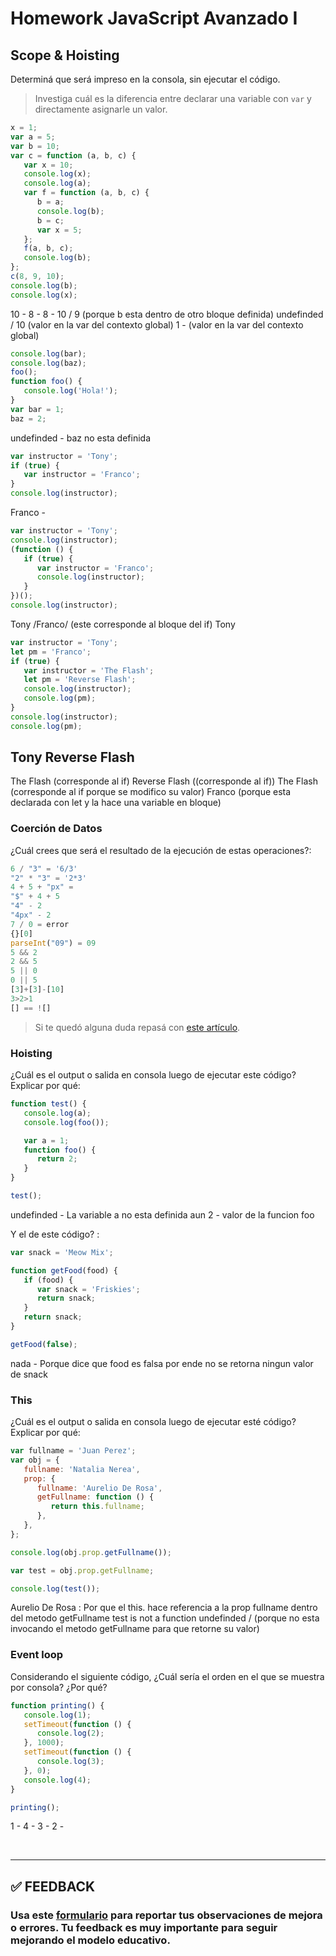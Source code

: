 # Homework JavaScript Avanzado I

## Scope & Hoisting

Determiná que será impreso en la consola, sin ejecutar el código.

> Investiga cuál es la diferencia entre declarar una variable con `var` y directamente asignarle un valor.

```javascript
x = 1;
var a = 5;
var b = 10;
var c = function (a, b, c) {
   var x = 10;
   console.log(x);
   console.log(a);
   var f = function (a, b, c) {
      b = a;
      console.log(b);
      b = c;
      var x = 5;
   };
   f(a, b, c);
   console.log(b);
};
c(8, 9, 10);      
console.log(b);
console.log(x);
```
10 -
8  -
8 -
10 / 9 (porque b esta dentro de otro bloque definida)
undefinded / 10 (valor en la var del contexto global)
1 - (valor en la var del contexto global)

```javascript
console.log(bar);
console.log(baz);
foo();
function foo() {
   console.log('Hola!');
}
var bar = 1;
baz = 2;
```
undefinded -
baz no esta definida

```javascript
var instructor = 'Tony';
if (true) {
   var instructor = 'Franco';
}
console.log(instructor);
```
Franco -

```javascript
var instructor = 'Tony';
console.log(instructor);
(function () {
   if (true) {
      var instructor = 'Franco';
      console.log(instructor);
   }
})();
console.log(instructor);
```
Tony
/Franco/ (este corresponde al bloque del if)
Tony

```javascript
var instructor = 'Tony';
let pm = 'Franco';
if (true) {
   var instructor = 'The Flash';
   let pm = 'Reverse Flash';
   console.log(instructor);
   console.log(pm);
}
console.log(instructor);
console.log(pm);
```
Tony
Reverse Flash 
---------------
The Flash (corresponde al if)
Reverse Flash ((corresponde al if))
The Flash (corresponde al if porque se modifico su valor)
Franco (porque esta declarada con let y la hace una variable en bloque)

### Coerción de Datos

¿Cuál crees que será el resultado de la ejecución de estas operaciones?:

```javascript
6 / "3" = '6/3'
"2" * "3" = '2*3'
4 + 5 + "px" = 
"$" + 4 + 5
"4" - 2
"4px" - 2
7 / 0 = error
{}[0]
parseInt("09") = 09
5 && 2
2 && 5
5 || 0
0 || 5
[3]+[3]-[10] 
3>2>1
[] == ![]
```

> Si te quedó alguna duda repasá con [este artículo](http://javascript.info/tutorial/object-conversion).

### Hoisting

¿Cuál es el output o salida en consola luego de ejecutar este código? Explicar por qué:

```javascript
function test() {
   console.log(a);
   console.log(foo());

   var a = 1;
   function foo() {
      return 2;
   }
}

test();
```
undefinded - La variable a no esta definida aun
2 - valor de la funcion foo

Y el de este código? :

```javascript
var snack = 'Meow Mix';

function getFood(food) {
   if (food) {
      var snack = 'Friskies';
      return snack;
   }
   return snack;
}

getFood(false);
```
nada - Porque dice que food es falsa por ende no se retorna ningun valor de snack


### This

¿Cuál es el output o salida en consola luego de ejecutar esté código? Explicar por qué:

```javascript
var fullname = 'Juan Perez';
var obj = {
   fullname: 'Natalia Nerea',
   prop: {
      fullname: 'Aurelio De Rosa',
      getFullname: function () {
         return this.fullname;
      },
   },
};

console.log(obj.prop.getFullname());

var test = obj.prop.getFullname;

console.log(test());
```
Aurelio De Rosa : Por que el this. hace referencia a la prop fullname dentro del metodo getFullname
test is not a function
undefinded / (porque no esta invocando el metodo getFullname para que retorne su valor)

### Event loop

Considerando el siguiente código, ¿Cuál sería el orden en el que se muestra por consola? ¿Por qué?

```javascript
function printing() {
   console.log(1);
   setTimeout(function () {
      console.log(2);
   }, 1000);
   setTimeout(function () {
      console.log(3);
   }, 0);
   console.log(4);
}

printing();
```
1 -
4 -
3 -
2 -


</br >

---

## **✅ FEEDBACK**

### Usa este [**formulario**](https://docs.google.com/forms/d/e/1FAIpQLSe1MybH_Y-xcp1RP0jKPLndLdJYg8cwyHkSb9MwSrEjoxyzWg/viewform) para reportar tus observaciones de mejora o errores. Tu feedback es muy importante para seguir mejorando el modelo educativo.
